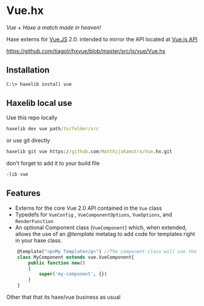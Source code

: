 # Vue.hx

*Vue + Haxe a match made in heaven!*

Haxe externs for [Vue.JS](https://vuejs.org/ "Vue.js Homepage") 2.0. intended to mirror the API located at [Vue.js API](https://vuejs.org/api/)


<https://github.com/tiagolr/hxvue/blob/master/src/js/vue/Vue.hx>


## Installation
```cmd
C:\> haxelib install vue
```

## Haxelib local use

Use this repo locally

```cmd
haxelib dev vue path/to/folder/src
```

or use git directly

```cmd
haxelib git vue https://github.com/MatthijsKamstra/Vue.hx.git
```

don't forget to add it to your build file

```cmd
-lib vue
```


## Features

+ Externs for the core Vue 2.0 API contained in the ```Vue``` class
+ Typedefs for ```VueConfig``` , ```VueComponentOptions```, ```VueOptions```, and ```RenderFunction```
+ An optional Component class (```VueComponent```) which, when extended, allows the use of an *@template* metatag to add code for templates right in your haxe class.
```haxe
    @template("<p>My Template</p>") //The component class will use the first @template for the template
    class MyComponent extends vue.VueComponent{
        public function new()
        {
            super('my-component', {})
        }
    }
```

Other that that its haxe/vue business as usual